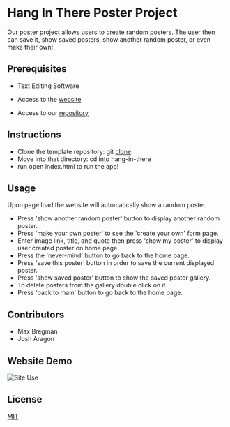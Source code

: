 # Hang In There Poster Project

Our poster project allows users to create random posters. The user then can save it, show saved posters, show another random poster, or even make their own!

## Prerequisites
- Text Editing Software
- Access to the
[website](https://josharagon.github.io/hang-in-there-boilerplate/)

- Access to our [repository](https://github.com/josharagon/hang-in-there-boilerplate)

## Instructions
- Clone the template repository: git [clone](https://github.com/turingschool-examples/hang-in-there-boilerplate)
- Move into that directory: cd into hang-in-there
- run open index.html to run the app!

## Usage

 Upon page load the website will automatically show a random poster.

- Press 'show another random poster' button to display another random poster.
- Press 'make your own poster' to see the 'create your own' form page.
- Enter image link, title, and quote then press 'show my poster' to display user created poster on home page.
- Press the 'never-mind' button to go back to the home page.
- Press 'save this poster' button in order to save the current displayed poster.
- Press 'show saved poster' button to show the saved poster gallery.
- To delete posters from the gallery double click on it.
- Press 'back to main' button to go back to the home page.

##  Contributors
- Max Bregman
- Josh Aragon

## Website Demo
![Site Use](https://media.giphy.com/media/X8nP2O10kJU8VWMuJ4/giphy.gif)

## License
[MIT](https://choosealicense.com/licenses/mit/)
